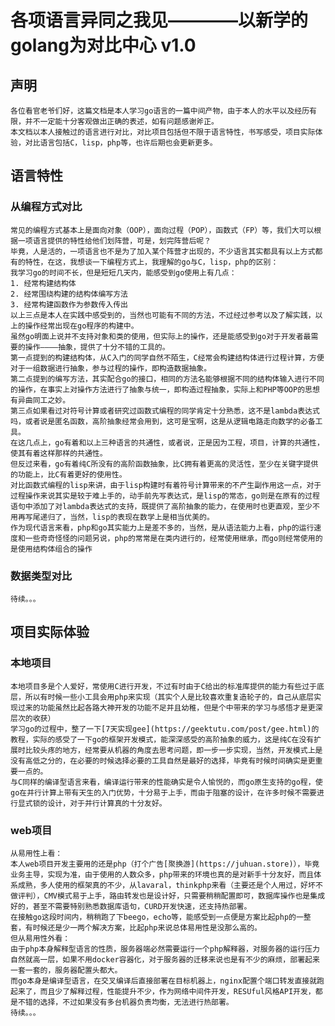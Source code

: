 # 各项语言异同之我见————以新学的golang为对比中心 v1.0

## 声明
    各位看官老爷们好，这篇文档是本人学习go语言的一篇中间产物，由于本人的水平以及经历有限，并不一定能十分客观做出正确的表述，如有问题感谢斧正。
    本文档以本人接触过的语言进行对比，对比项目包括但不限于语言特性，书写感受，项目实际体验，对比语言包括C，lisp，php等，也许后期也会更新更多。

## 语言特性
### 从编程方式对比
    常见的编程方式基本上是面向对象（OOP），面向过程（POP），函数式（FP）等，我们大可以根据一项语言提供的特性给他们划阵营，可是，划完阵营后呢？
    毕竟，人是活的，一项语言也不是为了加入某个阵营才出现的，不少语言其实都具有以上方式都有的特性，在这，我想谈一下编程方式上，我理解的go与C，lisp，php的区别：
    我学习go的时间不长，但是短短几天内，能感受到go使用上有几点：
    1. 经常构建结构体
    2. 经常围绕构建的结构体编写方法
    3. 经常构建函数作为参数传入传出
    以上三点是本人在实践中感受到的，当然也可能有不同的方法，不过经过参考以及了解实践，以上的操作经常出现在go程序的构建中。
    虽然go明面上说并不支持对象和类的使用，但实际上的操作，还是能感受到go对于开发者最需要的操作————抽象，提供了十分不错的工具的。
    第一点提到的构建结构体，从C入门的同学自然不陌生，C经常会构建结构体进行过程计算，方便对于一组数据进行抽象，参与过程的操作，即构造数据抽象。
    第二点提到的编写方法，其实配合go的接口，相同的方法名能够根据不同的结构体输入进行不同的操作，在事实上对操作方法进行了抽象与统一，即构造过程抽象，实际上和PHP等OOP的思想有异曲同工之妙。
    第三点如果看过对符号计算或者研究过函数式编程的同学肯定十分熟悉，这不是lambda表达式吗，或者说是匿名函数，高阶抽象经常会用到，这可是宝啊，这是从逻辑电路走向数学的必备工具。
    在这几点上，go有着和以上三种语言的共通性，或者说，正是因为工程，项目，计算的共通性，使其有着这样那样的共通性。
    但反过来看，go有着纯C所没有的高阶函数抽象，比C拥有着更高的灵活性，至少在关键字提供的功能上，比C有着更好的使用性。
    对比函数式编程的lisp来讲，由于lisp构建时有着符号计算带来的不产生副作用这一点，对于过程操作来说其实是较于难上手的，动手前先写表达式，是lisp的常态，go则是在原有的过程语句中添加了对lambda表达式的支持，既提供了高阶抽象的能力，在使用时也更直观，至少不用再写尾递归了，当然，lisp的表现在数学上是相当优美的。
    作为现代语言来看，php和go其实能力上是差不多的，当然，是从语法能力上看，php的运行速度和一些奇奇怪怪的问题另说，php的常常是在类内进行的，经常使用继承，而go则经常使用的是使用结构体组合的操作

### 数据类型对比
    待续。。。

## 项目实际体验
### 本地项目
    本地项目多是个人爱好，常使用C进行开发，不过有时由于C给出的标准库提供的能力有些过于底层，所以有时候一些小工具会用php来实现（其实个人是比较喜欢重复造轮子的，自己从底层实现过来的功能虽然比起各路大神开发的功能不足并且幼稚，但是个中带来的学习与感悟才是更深层次的收获）
    学习go的过程中，整了一下[7天实现gee](https://geektutu.com/post/gee.html)的教程，实际的感受了一下go的框架开发模式，能深深感受的高阶抽象的威力，这是纯C在没有扩展时比较头疼的地方，经常要从机器的角度去思考问题，即一步一步实现，当然，开发模式上是没有高低之分的，在必要的时候选择必要的工具自然是最好的选择，毕竟有时候时间确实是更重要一点的。
    与C同样的编译型语言来看，编译运行带来的性能确实是令人愉悦的，而go原生支持的go程，使go在并行计算上带有天生的入门优势，十分易于上手，而由于阻塞的设计，在许多时候不需要进行显式锁的设计，对于并行计算真的十分友好。

### web项目
    从易用性上看：
    本人web项目开发主要用的还是php（打个广告[聚换游](https://juhuan.store)），毕竟业务主导，实现为准，由于使用的人数众多，php带来的环境也真的是对新手十分友好，而且体系成熟，多人使用的框架真的不少，从lavaral，thinkphp来看（主要还是个人用过，好坏不做评判），CMV模式易于上手，路由转发也是设计好，只需要稍稍配置即可，数据库操作也是集成好的，甚至不需要特别熟悉数据库语句，CURD开发快速，还支持热部署。
    在接触go这段时间内，稍稍跑了下beego，echo等，能感受到一点便是方案比起php的一整套，有时候还是少一两个解决方案，比起php来说总体易用性是没那么高的。
    但从易用性外看：
    由于php本身解释型语言的性质，服务器端必然需要运行一个php解释器，对服务器的运行压力自然就高一层，如果不用docker容器化，对于服务器的迁移来说也是有不少的麻烦，部署起来一套一套的，服务器配置头都大。
    而go本身是编译型语言，在交叉编译后直接部署在目标机器上，nginx配置个端口转发直接就跑起来了，而且少了解释过程，性能提升不少，作为网络中间件开发，RESUful风格API开发，都是不错的选择，不过如果没有多台机器负责均衡，无法进行热部署。
    待续。。。
